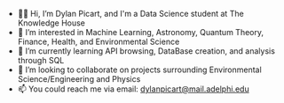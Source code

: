 - 👋🏾 Hi, I’m Dylan Picart, and I'm a Data Science student at The Knowledge House
- 👀 I’m interested in Machine Learning, Astronomy, Quantum Theory, Finance, Health, and Environmental Science
- 🌱 I’m currently learning API browsing, DataBase creation, and analysis through SQL
- 💞️ I’m looking to collaborate on projects surrounding Environmental Science/Engineering and Physics 
- 📫 You could reach me via email: dylanpicart@mail.adelphi.edu

<!---
dylanpicart/dylanpicart is a ✨ special ✨ repository because its `README.md` (this file) appears on your GitHub profile.
You can click the Preview link to take a look at your changes.
--->
